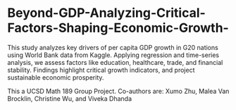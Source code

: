 # Beyond-GDP-Analyzing-Critical-Factors-Shaping-Economic-Growth-
This study analyzes key drivers of per capita GDP growth in G20 nations using World Bank data from Kaggle. Applying regression and time-series analysis, we assess factors like education, healthcare, trade, and financial stability. Findings highlight critical growth indicators, and project sustainable economic prosperity.

This a UCSD Math 189 Group Project. Co-authors are: Xumo Zhu, Malea Van Brocklin, Christine Wu, and Viveka Dhanda
